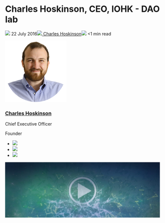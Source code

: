 # Charles Hoskinson, CEO, IOHK - DAO lab
![](img/2016-07-22-charles-hoskinson-ceo-iohk-dao-lab.002.png) 22 July 2016![](img/2016-07-22-charles-hoskinson-ceo-iohk-dao-lab.002.png)[ Charles Hoskinson](/en/blog/authors/charles-hoskinson/page-1/)![](img/2016-07-22-charles-hoskinson-ceo-iohk-dao-lab.003.png) <1 min read

![Charles Hoskinson](img/2016-07-22-charles-hoskinson-ceo-iohk-dao-lab.004.png)[](/en/blog/authors/charles-hoskinson/page-1/)
### [**Charles Hoskinson**](/en/blog/authors/charles-hoskinson/page-1/)
Chief Executive Officer

Founder

- ![](img/2016-07-22-charles-hoskinson-ceo-iohk-dao-lab.005.png)[](mailto:charles.hoskinson@iohk.io "Email")
- ![](img/2016-07-22-charles-hoskinson-ceo-iohk-dao-lab.006.png)[](tmp///www.youtube.com/watch?v=Ja9D0kpksxw "YouTube")
- ![](img/2016-07-22-charles-hoskinson-ceo-iohk-dao-lab.007.png)[](tmp///twitter.com/IOHK_Charles "Twitter")

![Charles Hoskinson, CEO, IOHK - DAO lab](img/2016-07-22-charles-hoskinson-ceo-iohk-dao-lab.008.jpeg)
